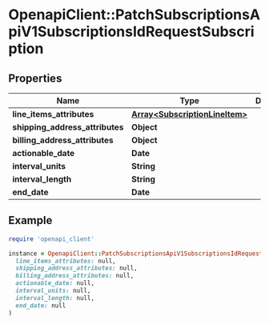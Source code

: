 # OpenapiClient::PatchSubscriptionsApiV1SubscriptionsIdRequestSubscription

## Properties

| Name | Type | Description | Notes |
| ---- | ---- | ----------- | ----- |
| **line_items_attributes** | [**Array&lt;SubscriptionLineItem&gt;**](SubscriptionLineItem.md) |  | [optional] |
| **shipping_address_attributes** | **Object** |  | [optional] |
| **billing_address_attributes** | **Object** |  | [optional] |
| **actionable_date** | **Date** |  |  |
| **interval_units** | **String** |  |  |
| **interval_length** | **String** |  |  |
| **end_date** | **Date** |  |  |

## Example

```ruby
require 'openapi_client'

instance = OpenapiClient::PatchSubscriptionsApiV1SubscriptionsIdRequestSubscription.new(
  line_items_attributes: null,
  shipping_address_attributes: null,
  billing_address_attributes: null,
  actionable_date: null,
  interval_units: null,
  interval_length: null,
  end_date: null
)
```

